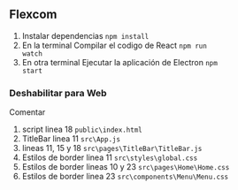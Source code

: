 ## Flexcom

 1. Instalar dependencias
 <code>npm install</code>
 2. En la terminal Compilar el codigo de React
 <code>npm run watch</code>
 3. En otra terminal Ejecutar la aplicación de Electron
 <code>npm start</code>

### Deshabilitar para Web

Comentar
 1. script linea 18
 <code>public\index.html</code>
 2. TitleBar linea 11
 <code>src\App.js</code>
 3. lineas 11, 15 y 18
 <code>src\pages\TitleBar\TitleBar.js</code>
 4. Estilos de border linea 11
 <code>src\styles\global.css</code>
 5. Estilos de border lineas 10 y 23
 <code>src\pages\Home\Home.css</code>
 6. Estilos de border linea 23
 <code>src\components\Menu\Menu.css</code>